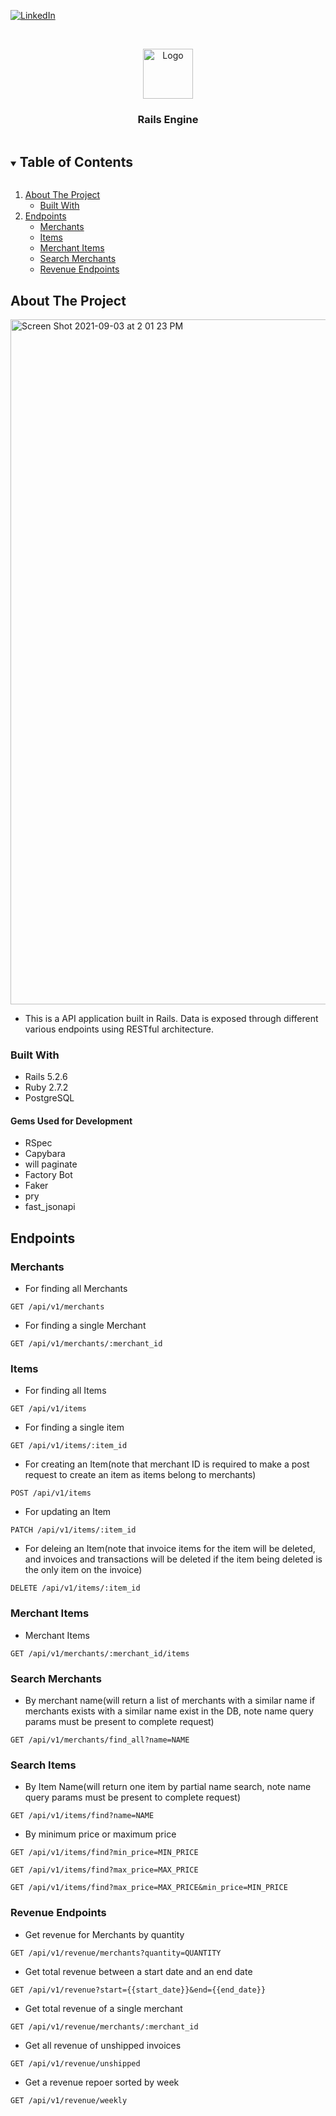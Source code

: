 

[![LinkedIn][linkedin-shield]][linkedin-url]



<!-- PROJECT LOGO -->
<br />
<p align="center">
  <a href="https://github.com/github_username/repo_name">
    <img src="https://user-images.githubusercontent.com/80132364/132785374-6483e60c-7a65-4101-b611-3546ef1a2f84.png" alt="Logo" width="80" height="80">
  </a>

  <h3 align="center">Rails Engine</h3>

<!-- TABLE OF CONTENTS -->
<details open="open">
  <summary><h2 style="display: inline-block">Table of Contents</h2></summary>
  <ol>
    <li>
      <a href="#about-the-project">About The Project</a>
      <ul>
        <li><a href="#built-with">Built With</a></li>
      </ul>
    </li>
    <li>
      <a href="#endpoints">Endpoints</a>
          <ul>
        <li><a href="#merchants">Merchants</a></li>
        <li><a href="#items">Items</a></li>
        <li><a href="#merchant-items">Merchant Items</a></li>
        <li><a href="#search-items">Search Merchants</a></li>
        <li><a href="#revenue-endpoints">Revenue Endpoints</a></li>
      </ul>
    </li>
  </ol>
</details>



<!-- ABOUT THE PROJECT -->
## About The Project

<img width="1096" alt="Screen Shot 2021-09-03 at 2 01 23 PM" src="https://user-images.githubusercontent.com/80132364/132785754-258e2580-71ec-4de4-8aeb-005fc6c89b3b.png">

- This is a API application built in Rails. Data is exposed through different various endpoints using RESTful architecture. 


### Built With

* Rails 5.2.6
* Ruby 2.7.2
* PostgreSQL

#### Gems Used for Development

* RSpec
* Capybara
* will paginate
* Factory Bot
* Faker
* pry
* fast_jsonapi

<!-- GETTING STARTED -->
## Endpoints

### Merchants
- For finding all Merchants
```
GET /api/v1/merchants
```

- For finding a single Merchant
```
GET /api/v1/merchants/:merchant_id
```

### Items
- For finding all Items
```
GET /api/v1/items
```

- For finding a single item
```
GET /api/v1/items/:item_id
```

- For creating an Item(note that merchant ID is required to make a post request to create an item as items belong to merchants)
```
POST /api/v1/items
```

- For updating an Item
```
PATCH /api/v1/items/:item_id
```

- For deleing an Item(note that invoice items for the item will be deleted, and invoices and transactions will be deleted if the item being deleted is the only item on the invoice)
```
DELETE /api/v1/items/:item_id
```

### Merchant Items
- Merchant Items
```
GET /api/v1/merchants/:merchant_id/items
```

### Search Merchants
- By merchant name(will return a list of merchants with a similar name if merchants exists with a similar name exist in the DB, note name query params must be present to complete request)
```
GET /api/v1/merchants/find_all?name=NAME
```

### Search Items
- By Item Name(will return one item by partial name search, note name query params must be present to complete request)
```
GET /api/v1/items/find?name=NAME
```

- By minimum price or maximum price
```
GET /api/v1/items/find?min_price=MIN_PRICE
```

```
GET /api/v1/items/find?max_price=MAX_PRICE
```

```
GET /api/v1/items/find?max_price=MAX_PRICE&min_price=MIN_PRICE
```

### Revenue Endpoints
- Get revenue for Merchants by quantity
```
GET /api/v1/revenue/merchants?quantity=QUANTITY
```

- Get total revenue between a start date and an end date
```
GET /api/v1/revenue?start={{start_date}}&end={{end_date}}
```

- Get total revenue of a single merchant
```
GET /api/v1/revenue/merchants/:merchant_id
```

- Get all revenue of unshipped invoices
```
GET /api/v1/revenue/unshipped
```

- Get a revenue repoer sorted by week 
```
GET /api/v1/revenue/weekly
```
<!-- MARKDOWN LINKS & IMAGES -->
<!-- https://www.markdownguide.org/basic-syntax/#reference-style-links -->
[linkedin-shield]: https://img.shields.io/badge/-LinkedIn-black.svg?style=for-the-badge&logo=linkedin&colorB=555
[linkedin-url]: https://linkedin.com/in/matt-toensing
